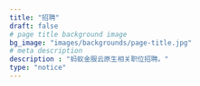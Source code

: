 ```yaml
---
title: "招聘"
draft: false
# page title background image
bg_image: "images/backgrounds/page-title.jpg"
# meta description
description : "蚂蚁金服云原生相关职位招聘。"
type: "notice"
---
```

